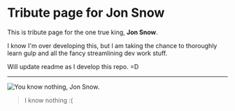 # Tribute page for Jon Snow

This is tribute page for the one true king, **Jon Snow**.

I know I'm over developing this, but I am taking the chance to thoroughly learn gulp  and all the fancy streamlining dev work stuff.

Will update readme as I develop this repo. =D

----------
![You know nothing, Jon Snow.](http://67.media.tumblr.com/7469601972f65e2b2adb5f8aa5e846a5/tumblr_nda8kwrgTd1tfg6t4o1_500.gif)

> I know nothing :(